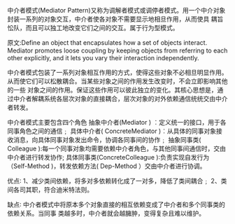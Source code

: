 中介者模式(Mediator Pattern)又称为调解者模式或调停者模式。用一个中介对象封装一系列的对象交互，中介者使各对象不需要显示地相旦作用，从而使具
耦旨忪队，而且可以独工地改变它们之间的交互。属于行为型模式。

原文:Define an object that encapsulates how a set of objects interact. Mediator promotes loose coupling by keeping objects 
from referring to each other explicitly, and it lets you vary their interaction independently.

中介者模式包装了一系列对象相互作用的方式，使得这些对象不必相旦明显作用。从而使它们可以松散耦合。当某些对象之间的作用发生改变时，不会立即影响其他的一些
对象之间的作用。保证这些作用可以彼此独立的变化。其核心思想是，通过中介者解耦系统各层次对象的直接耦合，层次对象的对外依赖通信统统交由中介者转发。

中介者模式主要包含四个角色
抽象中介者(Mediator ) ︰定义统一的接口，用于各同事角色之间的通信﹔
具体中介者( ConcreteMediator )︰从具体的同事对象接收消息，向具体同事对象发出命令，协调各同事间的协作﹔
抽象同事类( Colleague ):每一个同事对象均需要依赖中介者角色，与其他同事间通信时，交由中介者进行转发协作;
具体同事类(ConcreteColleague )∶负责实现自发行为（Self-Method )，转发依赖方法( Dep-Method ）交由中介者进行协调。

优点∶
1、减少类间依赖，将多对多依赖转化成了一对多，降低了类间耦合﹔
2、类间各司其职，符合迪米特法则。

缺点∶
中介者模式中将原本多个对象直接的相互依赖变成了中介者和多个同事类的依赖关系。当同事
类越多时，中介者就会越臃肿，变得复杂且难以维护。
